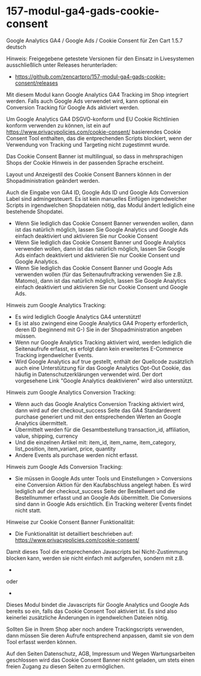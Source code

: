 # 157-modul-ga4-gads-cookie-consent
Google Analytics GA4 / Google Ads / Cookie Consent für Zen Cart 1.5.7 deutsch

Hinweis: 
Freigegebene getestete Versionen für den Einsatz in Livesystemen ausschließlich unter Releases herunterladen:
* https://github.com/zencartpro/157-modul-ga4-gads-cookie-consent/releases

Mit diesem Modul kann Google Analytics GA4 Tracking im Shop integriert werden. Falls auch Google Ads verwendet wird, kann optional ein Conversion Tracking für Google Ads aktiviert werden.

Um Google Analytics GA4 DSGVO-konform und EU Cookie Richtlinien konform verwenden zu können, ist ein auf https://www.privacypolicies.com/cookie-consent/ basierendes Cookie Consent Tool enthalten, das die entprechenden Scripts blockiert, wenn der Verwendung von Tracking und Targeting nicht zugestimmt wurde.

Das Cookie Consent Banner ist multilingual, so dass in mehrsprachigen Shops der Cookie Hinweis in der passenden Sprache erscheint.

Layout und Anzeigestil des Cookie Consent Banners können in der Shopadministration geändert werden.

Auch die Eingabe von GA4 ID, Google Ads ID und Google Ads Conversion Label sind admingesteuert.
Es ist kein manuelles Einfügen irgendwelcher Scripts in irgendwelchen Shopdateien nötig, das Modul ändert lediglich eine bestehende Shopdatei.

* Wenn Sie lediglich das Cookie Consent Banner verwenden wollen, dann ist das natürlich möglich, lassen Sie Google Analytics und Google Ads einfach deaktiviert und aktivieren Sie nur Cookie Consent
* Wenn Sie lediglich das Cookie Consent Banner und Google Analytics verwenden wollen, dann ist das natürlich möglich, lassen Sie Google Ads einfach deaktiviert und aktivieren Sie nur Cookie Consent und Google Analytics.
* Wenn Sie lediglich das Cookie Consent Banner und Google Ads verwenden wollen (für das Seitenaufruftracking verwenden Sie z.B. Matomo), dann ist das natürlich möglich, lassen Sie Google Analytics einfach deaktiviert und aktivieren Sie nur Cookie Consent und Google Ads.

Hinweis zum Google Analytics Tracking:
* Es wird lediglich Google Analytics GA4 unterstützt!
* Es ist also zwingend eine Google Analytics GA4 Property erforderlich, deren ID (beginnend mit G-) Sie in der Shopadministration angeben müssen.
* Wenn nur Google Analytics Tracking aktiviert wird, werden lediglich die Seitenaufrufe erfasst, es erfolgt dann kein erweitertes E-Commerce Tracking irgendwelcher Events.
* Wird Google Analytics auf true gestellt, enthält der Quellcode zusätzlich auch eine Unterstützung für das Google Analytics Opt-Out Cookie, das häufig in Datenschutzerklärungen verwendet wird. Der dort vorgesehene Link "Google Analytics deaktivieren" wird also unterstützt.

Hinweis zum Google Analytics Conversion Tracking:
* Wenn auch das Google Analytics Conversion Tracking aktiviert wird, dann wird auf der checkout_success Seite das GA4 Standardevent purchase generiert und mit den entsprechenden Werten an Google Analytics übermittelt.
* Übermittelt werden für die Gesamtbestellung transaction_id, affiliation, value, shipping, currency
* Und die einzelnen Artikel mit: item_id, item_name, item_category, list_position, item_variant, price, quantity
* Andere Events als purchase werden nicht erfasst. 

Hinweis zum Google Ads Conversion Tracking:
* Sie müssen in Google Ads unter Tools und Einstellungen > Conversions eine Conversion Aktion für den Kaufabschluss angelegt haben.
Es wird lediglich auf der checkout_success Seite der Bestellwert und die Bestellnummer erfasst und an Google Ads übermittelt.
Die Conversions sind dann in Google Ads ersichtlich. Ein Tracking weiterer Events findet nicht statt.

Hinweise zur Cookie Consent Banner Funktionalität:
* Die Funktionalität ist detailliert beschrieben auf:
https://www.privacypolicies.com/cookie-consent/

Damit dieses Tool die entsprechenden Javascripts bei Nicht-Zustimmung blocken kann, werden sie nicht einfach mit <script>irgendwas</script> aufgerufen, sondern mit z.B.
* <script type="text/plain" data-cookie-consent="tracking">irgendwas</script> 
oder
* <script type="text/plain" data-cookie-consent="targeting"></script> 
Dieses Modul bindet die Javascripts für Google Analytics und Google Ads bereits so ein, falls das Cookie Consent Tool aktiviert ist.
Es sind also keinerlei zusätzliche Änderungen in irgendwelchen Dateien nötig.

Sollten Sie in Ihrem Shop aber noch andere Trackingscripts verwenden, dann müssen Sie deren Aufrufe entsprechend anpassen, damit sie von dem Tool erfasst werden können. 

Auf den Seiten Datenschutz, AGB, Impressum und Wegen Wartungsarbeiten geschlossen wird das Cookie Consent Banner nicht geladen, um stets einen freien Zugang zu diesen Seiten zu ermöglichen. 
